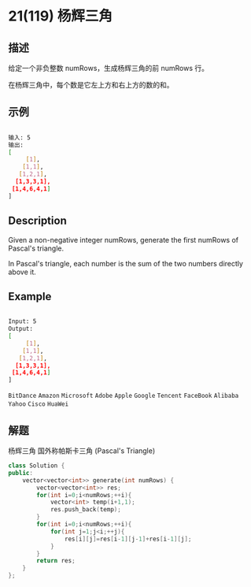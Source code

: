 # 21(119) 杨辉三角
## 描述

给定一个非负整数 numRows，生成杨辉三角的前 numRows 行。

在杨辉三角中，每个数是它左上方和右上方的数的和。

## 示例

```bash

输入: 5
输出:
[
     [1],
    [1,1],
   [1,2,1],
  [1,3,3,1],
 [1,4,6,4,1]
]

``` 

## Description

Given a non-negative integer numRows, generate the first numRows of Pascal's triangle.


In Pascal's triangle, each number is the sum of the two numbers directly above it.


## Example

```bash

Input: 5
Output:
[
     [1],
    [1,1],
   [1,2,1],
  [1,3,3,1],
 [1,4,6,4,1]
]

```

`BitDance` `Amazon` `Microsoft` `Adobe` `Apple` `Google` `Tencent` `FaceBook` `Alibaba` `Yahoo` `Cisco` `HuaWei`

## 解题

杨辉三角 国外称帕斯卡三角 (Pascal's Triangle) 

```C++
class Solution {
public:
    vector<vector<int>> generate(int numRows) {
        vector<vector<int>> res;
        for(int i=0;i<numRows;++i){
            vector<int> temp(i+1,1);
            res.push_back(temp);
        }
        for(int i=0;i<numRows;++i){
            for(int j=1;j<i;++j){
                res[i][j]=res[i-1][j-1]+res[i-1][j];
            }
        }
        return res;
    }
};
```
